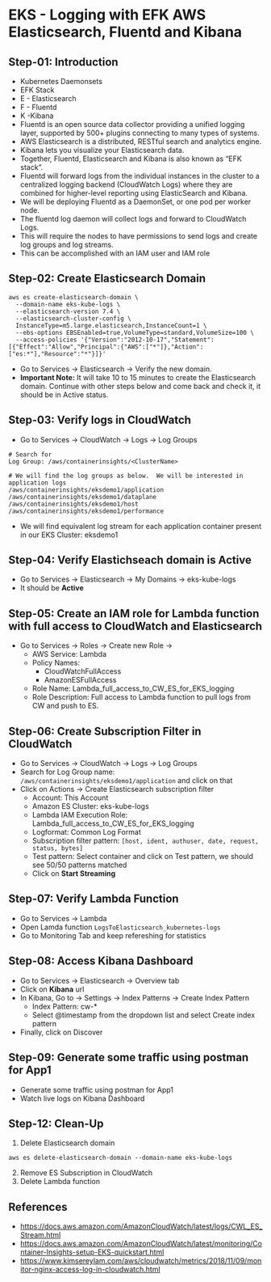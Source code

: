 # EKS - Logging with EFK AWS Elasticsearch, Fluentd and Kibana

## Step-01: Introduction
- Kubernetes Daemonsets
-  EFK Stack
  - E - Elasticsearch
  - F - Fluentd
  - K -Kibana
- Fluentd is an open source data collector providing a unified logging layer, supported by 500+ plugins connecting to many types of systems.
- AWS Elasticsearch is a distributed, RESTful search and analytics engine.
- Kibana lets you visualize your Elasticsearch data.
- Together, Fluentd, Elasticsearch and Kibana is also known as “EFK stack”. 
- Fluentd will forward logs from the individual instances in the cluster to a centralized logging backend (CloudWatch Logs) where they are combined for higher-level reporting using ElasticSearch and Kibana.
- We will be deploying Fluentd as a DaemonSet, or one pod per worker node. 
- The fluentd log daemon will collect logs and forward to CloudWatch Logs. 
- This will require the nodes to have permissions to send logs and create log groups and log streams. 
- This can be accomplished with an IAM user and IAM role



## Step-02: Create Elasticsearch Domain
```
aws es create-elasticsearch-domain \
  --domain-name eks-kube-logs \
  --elasticsearch-version 7.4 \
  --elasticsearch-cluster-config \
  InstanceType=m5.large.elasticsearch,InstanceCount=1 \
  --ebs-options EBSEnabled=true,VolumeType=standard,VolumeSize=100 \
  --access-policies '{"Version":"2012-10-17","Statement":[{"Effect":"Allow","Principal":{"AWS":["*"]},"Action":["es:*"],"Resource":"*"}]}'
```
- Go to Services -> Elasticsearch -> Verify the new domain.
- **Important Note:**  It will take 10 to 15 minutes to create the Elasticsearch domain.  Continue with other steps below and come back and check it, it should be in Active status. 


## Step-03: Verify logs in CloudWatch
- Go to Services -> CloudWatch -> Logs -> Log Groups
```
# Search for 
Log Group: /aws/containerinsights/<ClusterName>

# We will find the log groups as below.  We will be interested in application logs
/aws/containerinsights/eksdemo1/application
/aws/containerinsights/eksdemo1/dataplane
/aws/containerinsights/eksdemo1/host
/aws/containerinsights/eksdemo1/performance
```
- We will find equivalent log stream for each application container present in our EKS Cluster: eksdemo1

## Step-04: Verify Elastichseach domain is Active
- Go to Services -> Elasticsearch -> My Domains -> eks-kube-logs
- It should be **Active**

## Step-05: Create an IAM role for Lambda function with full access to CloudWatch and Elasticsearch
- Go to Services -> Roles -> Create new Role -> 
  - AWS Service: Lambda
  - Policy Names:
    -  CloudWatchFullAccess
    - AmazonESFullAccess
  - Role Name: Lambda_full_access_to_CW_ES_for_EKS_logging
  - Role Description: Full access to Lambda function to pull logs from CW and push to ES.     

## Step-06: Create Subscription Filter in CloudWatch
- Go to Services -> CloudWatch -> Logs -> Log Groups
- Search for  Log Group name: `/aws/containerinsights/eksdemo1/application` and click on that
- Click on Actions -> Create Elasticsearch subscription filter
  - Account: This Account
  - Amazon ES Cluster: eks-kube-logs
  - Lambda IAM Execution Role: Lambda_full_access_to_CW_ES_for_EKS_logging
  - Logformat: Common Log Format 
  - Subscription filter pattern:  `[host, ident, authuser, date, request, status, bytes]`
  - Test pattern: Select container and click on Test pattern, we should see 50/50 patterns matched
  - Click on **Start Streaming**

## Step-07: Verify Lambda Function
- Go to Services -> Lambda
- Open Lamda function `LogsToElasticsearch_kubernetes-logs`
- Go to Monitoring Tab and keep refereshing for statistics

## Step-08: Access Kibana Dashboard
- Go to Services -> Elasticsearch -> Overview tab
- Click on **Kibana** url
- In Kibana, Go to -> Settings -> Index Patterns -> Create Index Pattern
  - Index Pattern: cw-*
  - Select @timestamp from the dropdown list and select Create index pattern
- Finally, click on Discover  

## Step-09: Generate some traffic using postman for App1
- Generate some traffic using postman for App1
- Watch live logs on Kibana Dashboard 

## Step-12: Clean-Up
1. Delete Elasticsearch domain
```
aws es delete-elasticsearch-domain --domain-name eks-kube-logs
```
2. Remove ES Subscription in CloudWatch
3. Delete Lambda function

## References
-  https://docs.aws.amazon.com/AmazonCloudWatch/latest/logs/CWL_ES_Stream.html
- https://docs.aws.amazon.com/AmazonCloudWatch/latest/monitoring/Container-Insights-setup-EKS-quickstart.html
- https://www.kimsereylam.com/aws/cloudwatch/metrics/2018/11/09/monitor-nginx-access-log-in-cloudwatch.html

